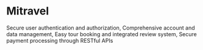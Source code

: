 # Mitravel
Secure user authentication and authorization, Comprehensive account and data management, Easy tour booking and integrated review system, Secure payment processing through RESTful APIs

